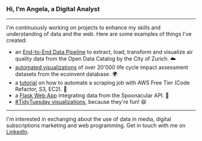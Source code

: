 ### Hi, I’m Angela, a Digital Analyst

___________________________

I'm continuously working on projects to enhance my skills and understanding of data and the web. Here are some examples of things I've created:

- an [End-to-End Data Pipeline](https://github.com/Alessine/zurich_air_quality) to extract, load, transform and visualize air quality data from the Open Data Catalog by the City of Zurich. ☁️
- [automated visualizations](https://github.com/Alessine/ecoinvent_auto_viz) of over 20'000 life cycle impact assessment datasets from the ecoinvent database. 🌍
- a [tutorial](https://medium.com/@angelaniederberger/automated-web-scraping-with-aws-72b7f80c2927) on how to automate a scraping job with AWS Free Tier (Code Refactor, S3, EC2). 🤖
- a [Flask Web App](https://github.com/Alessine/recipevault) integrating data from the Spoonacular API. :stew:
- [#TidyTuesday visualizations](https://github.com/Alessine/TidyTuesday-Visualizations), because they're fun! :smile: 

___________________________

I'm interested in exchanging about the use of data in media, digital subscriptions marketing and web programming. Get in touch with me on [LinkedIn](https://www.linkedin.com/in/angela-niederberger/). 


<!---
Alessine/Alessine is a ✨ special ✨ repository because its `README.md` (this file) appears on your GitHub profile.
You can click the Preview link to take a look at your changes.
--->
